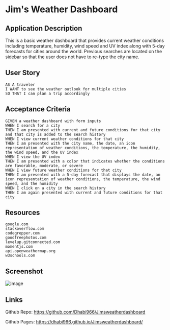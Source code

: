 # Jim's Weather Dashboard

## Application Description

This is a basic weather dashboard that provides current weather conditions including temperature, humidity, wind speed and UV index along with 5-day forecasts for cities around the world.  Previous searches are located on the sidebar so that the user does not have to re-type the city name. 


## User Story


```
AS A traveler
I WANT to see the weather outlook for multiple cities
SO THAT I can plan a trip accordingly
```
## Acceptance Criteria


```
GIVEN a weather dashboard with form inputs
WHEN I search for a city
THEN I am presented with current and future conditions for that city and that city is added to the search history
WHEN I view current weather conditions for that city
THEN I am presented with the city name, the date, an icon representation of weather conditions, the temperature, the humidity, the wind speed, and the UV index
WHEN I view the UV index
THEN I am presented with a color that indicates whether the conditions are favorable, moderate, or severe
WHEN I view future weather conditions for that city
THEN I am presented with a 5-day forecast that displays the date, an icon representation of weather conditions, the temperature, the wind speed, and the humidity
WHEN I click on a city in the search history
THEN I am again presented with current and future conditions for that city
```
## Resources
```
google.com
stackoverflow.com
codegrepper.com
goodfreephotos.com
levelup.gitconnected.com
momentjs.com
api.openweathermap.org
w3schools.com
```

## Screenshot
![image](https://user-images.githubusercontent.com/108851005/186574743-3a19112b-13c7-4c9f-908b-737d67d9901c.png)


## Links
Github Repo: https://github.com/Dhabi966/Jimsweatherdashboard

Github Pages: https://dhabi966.github.io/Jimsweatherdashboard/
